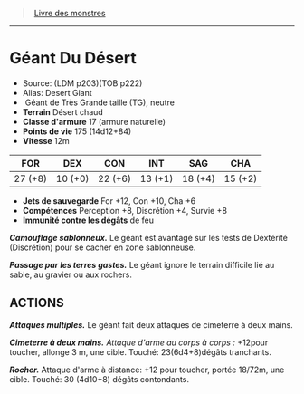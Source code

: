 ﻿> [Livre des monstres](tome_of_beasts.md)

---

# Géant Du Désert

- Source: (LDM p203)(TOB p222)
- Alias: Desert Giant
-  Géant de Très Grande taille (TG), neutre
- **Terrain** Désert chaud
- **Classe d'armure** 17 (armure naturelle)
- **Points de vie** 175 (14d12+84)
- **Vitesse** 12m

|FOR|DEX|CON|INT|SAG|CHA|
|---|---|---|---|---|---|
|27 (+8)|10 (+0)|22 (+6)|13 (+1)|18 (+4)|15 (+2)|

- **Jets de sauvegarde** For +12, Con +10, Cha +6
- **Compétences** Perception +8, Discrétion +4, Survie +8
- **Immunité contre les dégâts** de feu

**_Camouflage sablonneux._** Le géant est avantagé sur les tests de Dextérité (Discrétion) pour se cacher en zone sablonneuse.

**_Passage par les terres gastes._** Le géant ignore le terrain difficile lié au sable, au gravier ou aux rochers.

## ACTIONS

**_Attaques multiples._** Le géant fait deux attaques de cimeterre à deux mains.

**_Cimeterre à deux mains._** _Attaque d'arme au corps à corps :_ +12pour toucher, allonge 3 m, une cible. Touché:
23(6d4+8)dégâts tranchants.

**_Rocher._** Attaque d'arme à distance: +12 pour toucher, portée 18/72m, une cible. Touché: 30 (4d10+8) dégâts contondants.

